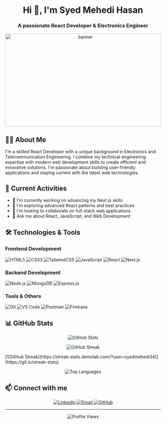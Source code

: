 <h1 align="center">Hi 👋, I'm Syed Mehedi Hasan</h1>
<h3 align="center">A passionate React Developer & Electronics Engineer</h3>

<p align="center">
  <img src="https://images.unsplash.com/photo-1605379399642-870262d3d051?q=80&w=2000&auto=format&fit=crop" alt="banner" style="width: 100%; max-height: 300px; object-fit: cover;"/>
</p>

## 👨‍💻 About Me

I'm a skilled React Developer with a unique background in Electronics and Telecommunication Engineering. I combine my technical engineering expertise with modern web development skills to create efficient and innovative solutions. I'm passionate about building user-friendly applications and staying current with the latest web technologies.

## 🚀 Current Activities

- 🔭 I'm currently working on advancing my Next.js skills
- 🌱 I'm exploring advanced React patterns and best practices
- 👯 I'm looking to collaborate on full-stack web applications
- 💬 Ask me about React, JavaScript, and Web Development

## 🛠️ Technologies & Tools

### Frontend Development
![HTML5](https://img.shields.io/badge/-HTML5-E34F26?style=flat-square&logo=html5&logoColor=white)
![CSS3](https://img.shields.io/badge/-CSS3-1572B6?style=flat-square&logo=css3)
![TailwindCSS](https://img.shields.io/badge/-TailwindCSS-38B2AC?style=flat-square&logo=tailwind-css&logoColor=white)
![JavaScript](https://img.shields.io/badge/-JavaScript-F7DF1E?style=flat-square&logo=javascript&logoColor=black)
![React](https://img.shields.io/badge/-React-61DAFB?style=flat-square&logo=react&logoColor=black)
![Next.js](https://img.shields.io/badge/-Next.js-000000?style=flat-square&logo=next.js)

### Backend Development
![Node.js](https://img.shields.io/badge/-Node.js-339933?style=flat-square&logo=node.js&logoColor=white)
![MongoDB](https://img.shields.io/badge/-MongoDB-47A248?style=flat-square&logo=mongodb&logoColor=white)
![Express.js](https://img.shields.io/badge/-Express.js-000000?style=flat-square&logo=express)

### Tools & Others
![Git](https://img.shields.io/badge/-Git-F05032?style=flat-square&logo=git&logoColor=white)
![VS Code](https://img.shields.io/badge/-VS%20Code-007ACC?style=flat-square&logo=visual-studio-code)
![Postman](https://img.shields.io/badge/-Postman-FF6C37?style=flat-square&logo=postman&logoColor=white)
![Firebase](https://img.shields.io/badge/-Firebase-FFCA28?style=flat-square&logo=firebase&logoColor=black)

## 📊 GitHub Stats

<p align="center">
  <img src="https://github-readme-stats.vercel.app/api?username=syedmehedi34&show_icons=true&theme=radical" alt="GitHub Stats" />
</p>

<p align="center">
  <img src="https://streak-stats.demolab.com?user=syedmehedi34&theme=radical" alt="GitHub Streak" />
</p>
[![GitHub Streak](https://streak-stats.demolab.com/?user=syedmehedi34)](https://git.io/streak-stats)

<p align="center">
  <img src="https://github-readme-stats.vercel.app/api/top-langs/?username=syedmehedi34&layout=compact&theme=radical" alt="Top Languages" />
</p>

## 📫 Connect with me

<p align="center">
  <a href="https://linkedin.com/in/YOUR_LINKEDIN" target="_blank">
    <img src="https://img.shields.io/badge/-LinkedIn-0077B5?style=for-the-badge&logo=linkedin&logoColor=white" alt="LinkedIn"/>
  </a>
  <a href="mailto:YOUR_EMAIL@example.com">
    <img src="https://img.shields.io/badge/-Email-D14836?style=for-the-badge&logo=gmail&logoColor=white" alt="Email"/>
  </a>
  <a href="https://github.com/syedmehedi34" target="_blank">
    <img src="https://img.shields.io/badge/-GitHub-181717?style=for-the-badge&logo=github" alt="GitHub"/>
  </a>
</p>

---

<p align="center">
  <img src="https://komarev.com/ghpvc/?username=syedmehedi34&label=Profile%20views&color=0e75b6&style=flat" alt="Profile Views" />
</p>
